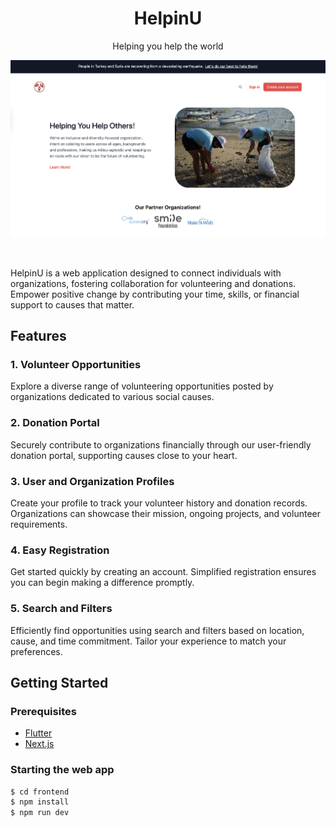 <h1 align="center">HelpinU</h1>
<p align="center">Helping you help the world</p>

![Demo](https://raw.githubusercontent.com/vsamarth/HelpinU/main/demo/web.png)

<br />

HelpinU is a web application designed to connect individuals with organizations, fostering collaboration for volunteering and donations. Empower positive change by contributing your time, skills, or financial support to causes that matter.

## Features

### 1. Volunteer Opportunities

Explore a diverse range of volunteering opportunities posted by organizations dedicated to various social causes.

### 2. Donation Portal

Securely contribute to organizations financially through our user-friendly donation portal, supporting causes close to your heart.

### 3. User and Organization Profiles

Create your profile to track your volunteer history and donation records. Organizations can showcase their mission, ongoing projects, and volunteer requirements.

### 4. Easy Registration

Get started quickly by creating an account. Simplified registration ensures you can begin making a difference promptly.

### 5. Search and Filters

Efficiently find opportunities using search and filters based on location, cause, and time commitment. Tailor your experience to match your preferences.

## Getting Started

### Prerequisites

- [Flutter](https://flutter.dev)
- [Next.js](https://nextjs.org/)

### Starting the web app
 
```sh
$ cd frontend
$ npm install
$ npm run dev
```